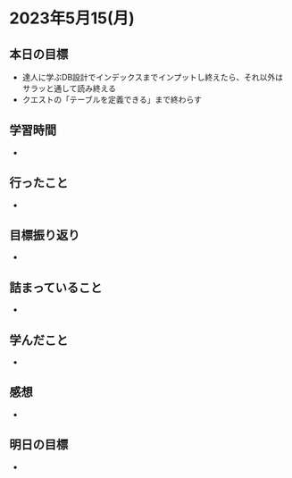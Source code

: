 # 2023年5月15(月)

## 本日の目標
- 達人に学ぶDB設計でインデックスまでインプットし終えたら、それ以外はサラッと通して読み終える
- クエストの「テーブルを定義できる」まで終わらす

## 学習時間
- 

## 行ったこと
- 
   
## 目標振り返り
- 

## 詰まっていること
- 

## 学んだこと
- 

## 感想
- 

## 明日の目標
- 